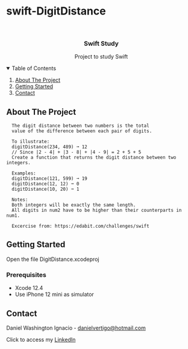 # swift-DigitDistance

<!-- PROJECT LOGO -->
<br />
<p align="center">

  <h3 align="center">Swift Study</h3>
  <p align="center">
    Project to study Swift
  </p>
</p>



<!-- TABLE OF CONTENTS -->
<details open="open">
  <summary>Table of Contents</summary>
  <ol>
    <li>
      <a href="#about-the-project">About The Project</a>
    </li>
    <li>
      <a href="#getting-started">Getting Started</a>
    </li>
    <li><a href="#contact">Contact</a></li>
  </ol>
</details>



<!-- ABOUT THE PROJECT -->
## About The Project
 
      The digit distance between two numbers is the total 
      value of the difference between each pair of digits.
      
      To illustrate:
      digitDistance(234, 489) ➞ 12
      // Since |2 - 4| + |3 - 8| + |4 - 9| = 2 + 5 + 5
      Create a function that returns the digit distance between two integers.
      
      Examples:
      digitDistance(121, 599) ➞ 19
      digitDistance(12, 12) ➞ 0
      digitDistance(10, 20) ➞ 1
      
      Notes:
      Both integers will be exactly the same length.
      All digits in num2 have to be higher than their counterparts in num1.

      Excercise from: https://edabit.com/challenges/swift


<!-- GETTING STARTED -->
## Getting Started

Open the file DigitDistance.xcodeproj 

### Prerequisites

* Xcode 12.4
* Use iPhone 12 mini as simulator 

<!-- CONTACT -->
## Contact

Daniel Washington Ignacio - danielvertigo@hotmail.com

Click to access my [LinkedIn](https://www.linkedin.com/in/daniel-washington-ignacio-ab439b164/)
